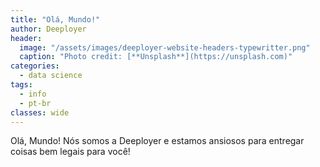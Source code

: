 ```yaml
---
title: "Olá, Mundo!"
author: Deeployer
header:
  image: "/assets/images/deeployer-website-headers-typewritter.png"
  caption: "Photo credit: [**Unsplash**](https://unsplash.com)"
categories:
  - data science
tags: 
  - info
  - pt-br
classes: wide
---
```


Olá, Mundo! Nós somos a Deeployer e estamos ansiosos para entregar coisas bem legais para você!
